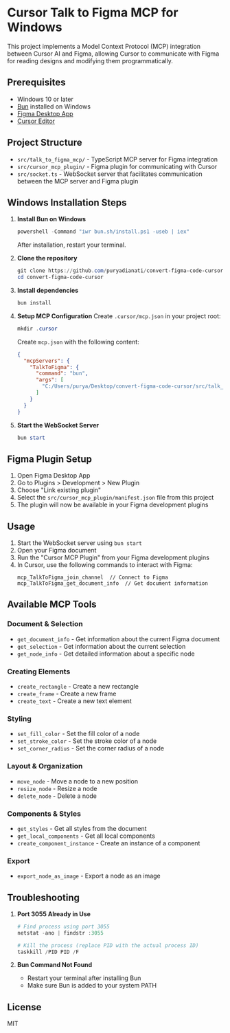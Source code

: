 # Cursor Talk to Figma MCP for Windows

This project implements a Model Context Protocol (MCP) integration between Cursor AI and Figma, allowing Cursor to communicate with Figma for reading designs and modifying them programmatically.

## Prerequisites

- Windows 10 or later
- [Bun](https://bun.sh) installed on Windows
- [Figma Desktop App](https://www.figma.com/downloads/)
- [Cursor Editor](https://cursor.sh/)

## Project Structure

- `src/talk_to_figma_mcp/` - TypeScript MCP server for Figma integration
- `src/cursor_mcp_plugin/` - Figma plugin for communicating with Cursor
- `src/socket.ts` - WebSocket server that facilitates communication between the MCP server and Figma plugin

## Windows Installation Steps

1. **Install Bun on Windows**
   ```powershell
   powershell -Command "iwr bun.sh/install.ps1 -useb | iex"
   ```
   After installation, restart your terminal.

2. **Clone the repository**
   ```powershell
   git clone https://github.com/puryadianati/convert-figma-code-cursor.git
   cd convert-figma-code-cursor
   ```

3. **Install dependencies**
   ```powershell
   bun install
   ```

4. **Setup MCP Configuration**
   Create `.cursor/mcp.json` in your project root:
   ```powershell
   mkdir .cursor
   ```
   
   Create `mcp.json` with the following content:
   ```json
   {
     "mcpServers": {
       "TalkToFigma": {
         "command": "bun",
         "args": [
           "C:/Users/purya/Desktop/convert-figma-code-cursor/src/talk_to_figma_mcp/server.ts"
         ]
       }
     }
   }
   ```

5. **Start the WebSocket Server**
   ```powershell
   bun start
   ```

## Figma Plugin Setup

1. Open Figma Desktop App
2. Go to Plugins > Development > New Plugin
3. Choose "Link existing plugin"
4. Select the `src/cursor_mcp_plugin/manifest.json` file from this project
5. The plugin will now be available in your Figma development plugins

## Usage

1. Start the WebSocket server using `bun start`
2. Open your Figma document
3. Run the "Cursor MCP Plugin" from your Figma development plugins
4. In Cursor, use the following commands to interact with Figma:
   ```
   mcp_TalkToFigma_join_channel  // Connect to Figma
   mcp_TalkToFigma_get_document_info  // Get document information
   ```

## Available MCP Tools

### Document & Selection
- `get_document_info` - Get information about the current Figma document
- `get_selection` - Get information about the current selection
- `get_node_info` - Get detailed information about a specific node

### Creating Elements
- `create_rectangle` - Create a new rectangle
- `create_frame` - Create a new frame
- `create_text` - Create a new text element

### Styling
- `set_fill_color` - Set the fill color of a node
- `set_stroke_color` - Set the stroke color of a node
- `set_corner_radius` - Set the corner radius of a node

### Layout & Organization
- `move_node` - Move a node to a new position
- `resize_node` - Resize a node
- `delete_node` - Delete a node

### Components & Styles
- `get_styles` - Get all styles from the document
- `get_local_components` - Get all local components
- `create_component_instance` - Create an instance of a component

### Export
- `export_node_as_image` - Export a node as an image

## Troubleshooting

1. **Port 3055 Already in Use**
   ```powershell
   # Find process using port 3055
   netstat -ano | findstr :3055
   
   # Kill the process (replace PID with the actual process ID)
   taskkill /PID PID /F
   ```

2. **Bun Command Not Found**
   - Restart your terminal after installing Bun
   - Make sure Bun is added to your system PATH

## License

MIT
